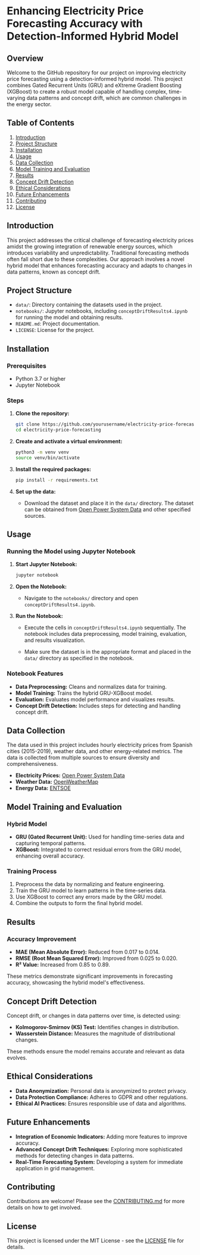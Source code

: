 # Enhancing Electricity Price Forecasting Accuracy with Detection-Informed Hybrid Model

## Overview

Welcome to the GitHub repository for our project on improving electricity price forecasting using a detection-informed hybrid model. This project combines Gated Recurrent Units (GRU) and eXtreme Gradient Boosting (XGBoost) to create a robust model capable of handling complex, time-varying data patterns and concept drift, which are common challenges in the energy sector.

## Table of Contents

1. [Introduction](#introduction)
2. [Project Structure](#project-structure)
3. [Installation](#installation)
4. [Usage](#usage)
5. [Data Collection](#data-collection)
6. [Model Training and Evaluation](#model-training-and-evaluation)
7. [Results](#results)
8. [Concept Drift Detection](#concept-drift-detection)
9. [Ethical Considerations](#ethical-considerations)
10. [Future Enhancements](#future-enhancements)
11. [Contributing](#contributing)
12. [License](#license)

## Introduction

This project addresses the critical challenge of forecasting electricity prices amidst the growing integration of renewable energy sources, which introduces variability and unpredictability. Traditional forecasting methods often fall short due to these complexities. Our approach involves a novel hybrid model that enhances forecasting accuracy and adapts to changes in data patterns, known as concept drift.

## Project Structure

- `data/`: Directory containing the datasets used in the project.
- `notebooks/`: Jupyter notebooks, including `conceptDriftResults4.ipynb` for running the model and obtaining results.
- `README.md`: Project documentation.
- `LICENSE`: License for the project.

## Installation

### Prerequisites

- Python 3.7 or higher
- Jupyter Notebook

### Steps

1. **Clone the repository:**

    ```bash
    git clone https://github.com/yourusername/electricity-price-forecasting.git
    cd electricity-price-forecasting
    ```

2. **Create and activate a virtual environment:**

    ```bash
    python3 -m venv venv
    source venv/bin/activate
    ```

3. **Install the required packages:**

    ```bash
    pip install -r requirements.txt
    ```

4. **Set up the data:**

    - Download the dataset and place it in the `data/` directory. The dataset can be obtained from [Open Power System Data](https://data.open-power-system-data.org/time_series/) and other specified sources.

## Usage

### Running the Model using Jupyter Notebook

1. **Start Jupyter Notebook:**

    ```bash
    jupyter notebook
    ```

2. **Open the Notebook:**

    - Navigate to the `notebooks/` directory and open `conceptDriftResults4.ipynb`.

3. **Run the Notebook:**

    - Execute the cells in `conceptDriftResults4.ipynb` sequentially. The notebook includes data preprocessing, model training, evaluation, and results visualization.

    - Make sure the dataset is in the appropriate format and placed in the `data/` directory as specified in the notebook.

### Notebook Features

- **Data Preprocessing:** Cleans and normalizes data for training.
- **Model Training:** Trains the hybrid GRU-XGBoost model.
- **Evaluation:** Evaluates model performance and visualizes results.
- **Concept Drift Detection:** Includes steps for detecting and handling concept drift.

## Data Collection

The data used in this project includes hourly electricity prices from Spanish cities (2015-2019), weather data, and other energy-related metrics. The data is collected from multiple sources to ensure diversity and comprehensiveness.

- **Electricity Prices:** [Open Power System Data](https://data.open-power-system-data.org/time_series/)
- **Weather Data:** [OpenWeatherMap](https://openweathermap.org/)
- **Energy Data:** [ENTSOE](https://www.entsoe.eu/)

## Model Training and Evaluation

### Hybrid Model

- **GRU (Gated Recurrent Unit):** Used for handling time-series data and capturing temporal patterns.
- **XGBoost:** Integrated to correct residual errors from the GRU model, enhancing overall accuracy.

### Training Process

1. Preprocess the data by normalizing and feature engineering.
2. Train the GRU model to learn patterns in the time-series data.
3. Use XGBoost to correct any errors made by the GRU model.
4. Combine the outputs to form the final hybrid model.

## Results

### Accuracy Improvement

- **MAE (Mean Absolute Error):** Reduced from 0.017 to 0.014.
- **RMSE (Root Mean Squared Error):** Improved from 0.025 to 0.020.
- **R² Value:** Increased from 0.85 to 0.89.

These metrics demonstrate significant improvements in forecasting accuracy, showcasing the hybrid model's effectiveness.

## Concept Drift Detection

Concept drift, or changes in data patterns over time, is detected using:

- **Kolmogorov-Smirnov (KS) Test:** Identifies changes in distribution.
- **Wasserstein Distance:** Measures the magnitude of distributional changes.

These methods ensure the model remains accurate and relevant as data evolves.

## Ethical Considerations

- **Data Anonymization:** Personal data is anonymized to protect privacy.
- **Data Protection Compliance:** Adheres to GDPR and other regulations.
- **Ethical AI Practices:** Ensures responsible use of data and algorithms.

## Future Enhancements

- **Integration of Economic Indicators:** Adding more features to improve accuracy.
- **Advanced Concept Drift Techniques:** Exploring more sophisticated methods for detecting changes in data patterns.
- **Real-Time Forecasting System:** Developing a system for immediate application in grid management.

## Contributing

Contributions are welcome! Please see the [CONTRIBUTING.md](CONTRIBUTING.md) for more details on how to get involved.

## License

This project is licensed under the MIT License - see the [LICENSE](LICENSE) file for details.